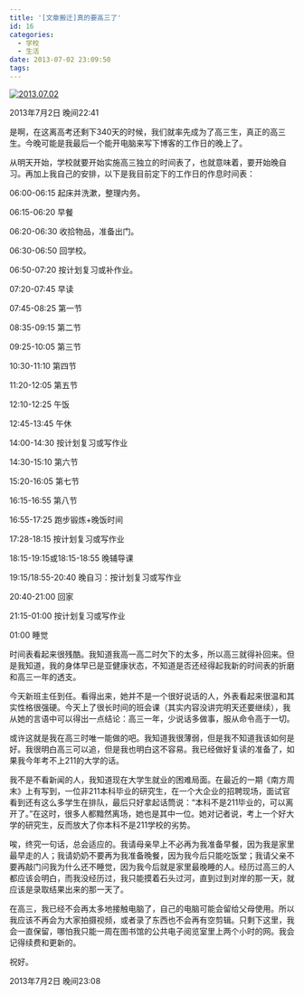 ```yaml
---
title: '[文章搬迁]真的要高三了'
id: 16
categories:
  - 学校
  - 生活
date: 2013-07-02 23:09:50
tags:
---
```


[![2013.07.02](http://www.billzhonggz.com/wp-content/uploads/2015/02/800.jpg)](http://www.billzhonggz.com/wp-content/uploads/2015/02/800.jpg)

2013年7月2日 晚间22:41

是啊，在这离高考还剩下340天的时候，我们就率先成为了高三生，真正的高三生。今晚可能是我最后一个能开电脑来写下博客的工作日的晚上了。
<!--more-->

从明天开始，学校就要开始实施高三独立的时间表了，也就意味着，要开始晚自习。再加上我自己的安排，以下是我目前定下的工作日的作息时间表：

06:00-06:15 起床并洗漱，整理内务。

06:15-06:20 早餐

06:20-06:30 收拾物品，准备出门。

06:30-06:50 回学校。

06:50-07:20 按计划复习或补作业。

07:20-07:45 早读

07:45-08:25 第一节

08:35-09:15 第二节

09:25-10:05 第三节

10:30-11:10 第四节

11:20-12:05 第五节

12:10-12:25 午饭

12:45-13:45 午休

14:00-14:30 按计划复习或写作业

14:30-15:10 第六节

15:20-16:05 第七节

16:15-16:55 第八节

16:55-17:25 跑步锻炼+晚饭时间

17:28-18:15 按计划复习或写作业

18:15-19:15或18:15-18:55 晚辅导课

19:15/18:55-20:40 晚自习：按计划复习或写作业

20:40-21:00 回家

21:15-01:00 按计划复习或写作业

01:00 睡觉

时间表看起来很残酷。我知道我高一高二时欠下的太多，所以高三就得补回来。但是我知道，我的身体早已是亚健康状态，不知道是否还经得起我新的时间表的折磨和高三一年的透支。

今天新班主任到任。看得出来，她并不是一个很好说话的人，外表看起来很温和其实性格很强硬。今天上了很长时间的班会课（其实内容没讲完明天还要继续），我从她的言语中可以得出一点结论：高三一年，少说话多做事，服从命令高于一切。

或许这就是我在高三时唯一能做的吧。我知道我很薄弱，但是我不知道我该如何是好。我很明白高三可以追，但是我也明白这不容易。我已经做好复读的准备了，如果我今年考不上211的大学的话。

我不是不看新闻的人，我知道现在大学生就业的困难局面。在最近的一期《南方周末》上有写到，一位非211本科毕业的研究生，在一个大企业的招聘现场，面试官看到还有这么多学生在排队，最后只好拿起话筒说：“本科不是211毕业的，可以离开了。”在这时，很多人都黯然离场，她也是其中一位。她对记者说，考上一个好大学的研究生，反而放大了你本科不是211学校的劣势。

唉，终究一句话，总会适应的。我请母亲早上不必再为我准备早餐，因为我是家里最早走的人；我请奶奶不要再为我准备晚餐，因为我今后只能吃饭堂；我请父亲不要再敲门问我为什么还不睡觉，因为我今后就是家里最晚睡的人。经历过高三的人都应该会明白，而我没经历过，我只能摸着石头过河，直到过到对岸的那一天，就应该是录取结果出来的那一天了。

在高三，我已经不会再太多地接触电脑了，自己的电脑可能会留给父母使用。所以我应该不再会为大家拍摄视频，或者录了东西也不会再有空剪辑。只剩下这里，我会一直保留，哪怕我只能一周在图书馆的公共电子阅览室里上两个小时的网。我会记得续费和更新的。

祝好。

2013年7月2日 晚间23:08